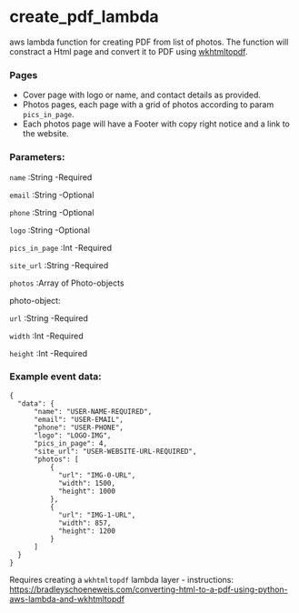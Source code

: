 # create_pdf_lambda
aws lambda function for creating PDF from list of photos.
The function will constract a Html page and convert it to PDF using [wkhtmltopdf](https://wkhtmltopdf.org/downloads.html).

### Pages
- Cover page with logo or name, and contact details as provided.
- Photos pages, each page with a grid of photos according to param `pics_in_page`.
- Each photos page will have a Footer with copy right notice and a link to the website.

### Parameters:

`name` :String -Required

`email` :String -Optional

`phone` :String -Optional

`logo` :String -Optional

`pics_in_page` :Int -Required

`site_url` :String -Required

`photos` :Array of Photo-objects

  photo-object: 
  
   `url` :String -Required
    
   `width` :Int -Required
    
   `height` :Int -Required


### Example event data:
```
{
  "data": {
      "name": "USER-NAME-REQUIRED",
      "email": "USER-EMAIL",
      "phone": "USER-PHONE",
      "logo": "LOGO-IMG",
      "pics_in_page": 4,
      "site_url": "USER-WEBSITE-URL-REQUIRED",
      "photos": [
          {
            "url": "IMG-0-URL",
            "width": 1500,
            "height": 1000
          },
          {
            "url": "IMG-1-URL",
            "width": 857,
            "height": 1200
          }
      ]
  }
}
```

Requires creating a `wkhtmltopdf` lambda layer - instructions: https://bradleyschoeneweis.com/converting-html-to-a-pdf-using-python-aws-lambda-and-wkhtmltopdf

